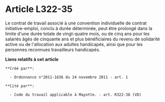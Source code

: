 # Article L322-35

Le contrat de travail associé à une convention individuelle de contrat initiative-emploi, conclu à durée déterminée, peut
être prolongé dans la limite d'une durée totale de vingt-quatre mois, ou de cinq ans pour les salariés âgés de cinquante ans
et plus bénéficiaires du revenu de solidarité active ou de l'allocation aux adultes handicapés, ainsi que pour les personnes
reconnues travailleurs handicapés.

**Liens relatifs à cet article**

	**Créé par**:

	  - Ordonnance n°2011-1636 du 24 novembre 2011 - art. 1

	**Cité par**:

	  - Code du travail applicable à Mayotte. - art. R322-38 (VD)
